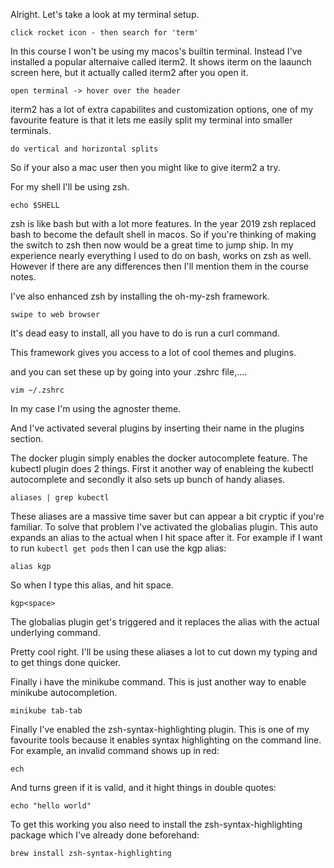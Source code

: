 Alright. Let's take a look at my terminal setup.

```
click rocket icon - then search for 'term'
```


In this course I won't be using my macos's builtin terminal. Instead I've installed a popular alternaive called iterm2. It shows iterm on the laaunch screen here, but it actually called iterm2 after you open it.

```
open terminal -> hover over the header
```


iterm2 has a lot of extra capabilites and customization options, one of my favourite feature is that it lets me easily split my terminal into smaller terminals.

```
do vertical and horizontal splits
```

So if your also a mac user then you might like to give iterm2 a try.


For my shell I'll be using zsh.

```
echo $SHELL
```

zsh is like bash but with a lot more features. In the year 2019 zsh replaced bash to become the default shell in macos. So if you're thinking of making the switch to zsh then now would be a great time to jump ship. In my experience nearly everything I used to do on bash, works on zsh as well. However if there are any differences then I'll mention them in the course notes.

I've also enhanced zsh by installing the oh-my-zsh framework.

```
swipe to web browser
```

It's dead easy to install, all you have to do is run a curl command.


This framework gives you access to a lot of cool themes and plugins.







and you can set these up by going into your .zshrc file,....


```
vim ~/.zshrc
```


In my case I'm using the agnoster theme.


And I've activated several plugins by inserting their name in the plugins section.

The docker plugin simply enables the docker autocomplete feature. The kubectl plugin does 2 things. First it another way of enableing the kubectl autocomplete and secondly it also sets up bunch of handy aliases.

```
aliases | grep kubectl
```


These aliases are a massive time saver but can appear a bit cryptic if you're familiar. To solve that problem I've activated the globalias plugin. This auto expands an alias to the actual when I hit space after it. For example if I want to run `kubectl get pods` then I can use the kgp alias:

```
alias kgp
```

So when I type this alias, and hit space.


```
kgp<space>
```

The globalias plugin get's triggered and it replaces the alias with the actual underlying command.

Pretty cool right. I'll be using these aliases a lot to cut down my typing and to get things done quicker.

Finally i have the minikube command. This is just another way to enable minikube autocompletion.

```
minikube tab-tab
```

Finally I've enabled the zsh-syntax-highlighting plugin. This is one of my favourite tools because it enables syntax highlighting on the command line. For example, an invalid command shows up in red:


```
ech
```

And turns green if it is valid, and it hight things in double quotes:

```
echo "hello world"
```

To get this working you also need to install the zsh-syntax-highlighting package which I've already done beforehand:

```
brew install zsh-syntax-highlighting
```